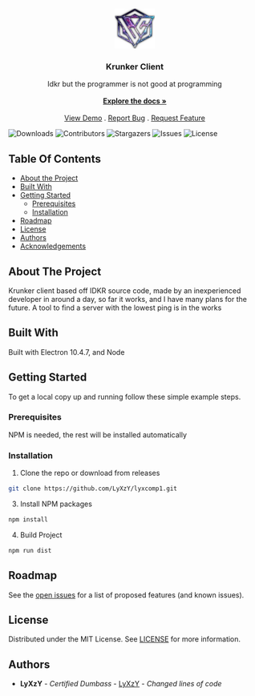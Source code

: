 <br/>
<p align="center">
  <a href="https://github.com/LyXzY/lyxcomp1">
    <img src="build/icon.png" alt="Logo" width="80" height="80">
  </a>

  <h3 align="center">Krunker Client</h3>

  <p align="center">
    Idkr but the programmer is not good at programming
    <br/>
    <br/>
    <a href="https://github.com/LyXzY/lyxcomp1"><strong>Explore the docs »</strong></a>
    <br/>
    <br/>
    <a href="https://github.com/LyXzY/lyxcomp1">View Demo</a>
    .
    <a href="https://github.com/LyXzY/lyxcomp1/issues">Report Bug</a>
    .
    <a href="https://github.com/LyXzY/lyxcomp1/issues">Request Feature</a>
  </p>
</p>

![Downloads](https://img.shields.io/github/downloads/LyXzY/lyxcomp1/total) ![Contributors](https://img.shields.io/github/contributors/LyXzY/lyxcomp1?color=dark-green) ![Stargazers](https://img.shields.io/github/stars/LyXzY/lyxcomp1?style=social) ![Issues](https://img.shields.io/github/issues/LyXzY/lyxcomp1) ![License](https://img.shields.io/github/license/LyXzY/lyxcomp1) 

## Table Of Contents

* [About the Project](#about-the-project)
* [Built With](#built-with)
* [Getting Started](#getting-started)
  * [Prerequisites](#prerequisites)
  * [Installation](#installation)
* [Roadmap](#roadmap)
* [License](#license)
* [Authors](#authors)
* [Acknowledgements](#acknowledgements)

## About The Project

Krunker client based off IDKR source code, made by an inexperienced developer in around a day, so far it works, and I have many plans for the future. A tool to find a server with the lowest ping is in the works

## Built With

Built with Electron 10.4.7, and Node

## Getting Started

To get a local copy up and running follow these simple example steps.

### Prerequisites

NPM is needed, the rest will be installed automatically


### Installation

1. Clone the repo or download from releases

```sh
git clone https://github.com/LyXzY/lyxcomp1.git
```

3. Install NPM packages

```sh
npm install
```
4. Build Project

```sh
npm run dist
```


## Roadmap

See the [open issues](https://github.com/LyXzY/lyxcomp1/issues) for a list of proposed features (and known issues).




## License

Distributed under the MIT License. See [LICENSE](https://github.com/LyXzY/lyxcomp1/blob/main/LICENSE.md) for more information.

## Authors

* **LyXzY** - *Certified Dumbass* - [LyXzY](https://github.com/LyXzY/) - *Changed lines of code*
